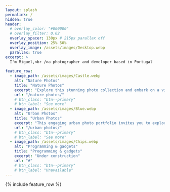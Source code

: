 ```yaml
---
layout: splash
permalink: /
hidden: true
header:
  # overlay_color: "#000000"
  # overlay_filter: 0.02
  overlay_spacer: 130px # 215px parallax off
  overlay_position: 25% 50%
  overlay_image: /assets/images/Desktop.webp
  parallax: true
excerpt: >
  I'm Miguel,<br />a photographer and developer based in Portugal
  
feature_row:
  - image_path: /assets/images/Castle.webp
    alt: "Nature Photos"
    title: "Nature Photos"
    excerpt: "Explore this stunning photo collection and embark on a visual voyage through breathtaking vistas and exquisite natural elements expertly shot using the power of a phone camera."
    url: "/nature-photos/"
    # btn_class: "btn--primary"
    # btn_label: "See more"
  - image_path: /assets/images/Blue.webp
    alt: "Urban Photos"
    title: "Urban Photos"
    excerpt: "This engaging urban photo portfolio invites you to explore the vibrant rhythm of city life through my lens as I unveil the hidden gems, dynamic street scenes, and architectural marvels captured with the artistry of a phone camera."
    url: "/urban-photos/"
    # btn_class: "btn--primary"
    # btn_label: "See more"
  - image_path: /assets/images/Chips.webp
    alt: "Programming & gadgets"
    title: "Programming & gadgets"
    excerpt: "Under construction"
    url: "#"
    # btn_class: "btn--primary"
    # btn_label: "Unavailable"      
---
```


{% include feature_row %}
